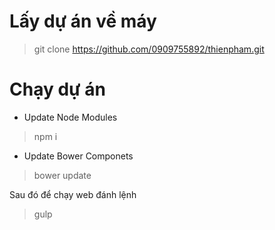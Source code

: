 # Lấy dự án về máy 
> git clone https://github.com/0909755892/thienpham.git
# Chạy dự án
- Update Node Modules
> npm i 

- Update Bower Componets
> bower update 

Sau đó để chạy web đánh lệnh 
> gulp
